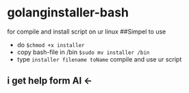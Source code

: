 # golanginstaller-bash
for compile and install script on ur linux
##Simpel to use
- do `$chmod +x installer`
- copy bash-file in /bin `$sudo mv installer /bin`
- type `installer filename toName`
compile and use ur script
## i get help form AI <-
